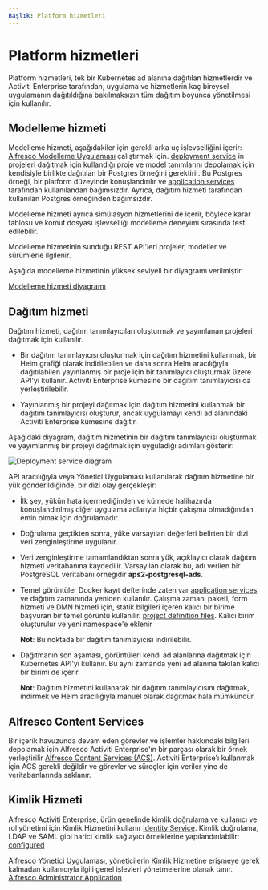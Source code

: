 ```yaml
---
Başlık: Platform hizmetleri
---
```


# Platform hizmetleri
Platform hizmetleri, tek bir Kubernetes ad alanına dağıtılan hizmetlerdir ve Activiti Enterprise tarafından, uygulama ve hizmetlerin kaç bireysel uygulamanın dağıtıldığına bakılmaksızın tüm dağıtım boyunca yönetilmesi için kullanılır.

## Modelleme hizmeti
Modelleme hizmeti, aşağıdakiler için gerekli arka uç işlevselliğini içerir: [Alfresco Modelleme Uygulaması](../modeling/README.md) çalıştırmak için. [deployment service](#deployment-service) in projeleri dağıtmak için kullandığı proje ve model tanımlarını depolamak için kendisiyle birlikte dağıtılan bir Postgres örneğini gerektirir. Bu Postgres örneği, bir platform düzeyinde konuşlandırılır ve [application services](../architecture/application.md) tarafından kullanılandan bağımsızdır. Ayrıca, dağıtım hizmeti tarafından kullanılan Postgres örneğinden bağımsızdır.

Modelleme hizmeti ayrıca simülasyon hizmetlerini de içerir, böylece karar tablosu ve komut dosyası işlevselliği modelleme deneyimi sırasında test edilebilir.

Modelleme hizmetinin sunduğu REST API'leri projeler, modeller ve sürümlerle ilgilenir.

Aşağıda modelleme hizmetinin yüksek seviyeli bir diyagramı verilmiştir:

[Modelleme hizmeti diyagramı](../images/arch-modeling.png)

## Dağıtım hizmeti
Dağıtım hizmeti, dağıtım tanımlayıcıları oluşturmak ve yayımlanan projeleri dağıtmak için kullanılır.

* Bir dağıtım tanımlayıcısı oluşturmak için dağıtım hizmetini kullanmak, bir Helm grafiği olarak indirilebilen ve daha sonra Helm aracılığıyla dağıtılabilen yayınlanmış bir proje için bir tanımlayıcı oluşturmak üzere API'yi kullanır. Activiti Enterprise kümesine bir dağıtım tanımlayıcısı da yerleştirilebilir.

* Yayınlanmış bir projeyi dağıtmak için dağıtım hizmetini kullanmak bir dağıtım tanımlayıcısı oluşturur, ancak uygulamayı kendi ad alanındaki Activiti Enterprise kümesine dağıtır.

Aşağıdaki diyagram, dağıtım hizmetinin bir dağıtım tanımlayıcısı oluşturmak ve yayımlanmış bir projeyi dağıtmak için uyguladığı adımları gösterir:

![Deployment service diagram](../images/arch-deployment-service.png)

API aracılığıyla veya Yönetici Uygulaması kullanılarak dağıtım hizmetine bir yük gönderildiğinde, bir dizi olay gerçekleşir:

* İlk şey, yükün hata içermediğinden ve kümede halihazırda konuşlandırılmış diğer uygulama adlarıyla hiçbir çakışma olmadığından emin olmak için doğrulamadır.
* Doğrulama geçtikten sonra, yüke varsayılan değerleri belirten bir dizi veri zenginleştirme uygulanır.
* Veri zenginleştirme tamamlandıktan sonra yük, açıklayıcı olarak dağıtım hizmeti veritabanına kaydedilir. Varsayılan olarak bu, adı verilen bir PostgreSQL veritabanı örneğidir **aps2-postgresql-ads**.
* Temel görüntüler Docker kayıt defterinde zaten var [application services](../architecture/application.md) ve dağıtım zamanında yeniden kullanılır. Çalışma zamanı paketi, form hizmeti ve DMN hizmeti için, statik bilgileri içeren kalıcı bir birime başvuran bir temel görüntü kullanılır. [project definition files](../modeling/projects.md#files). Kalıcı birim oluşturulur ve yeni namespace'e eklenir

	**Not**: Bu noktada bir dağıtım tanımlayıcısı indirilebilir.

* Dağıtmanın son aşaması, görüntüleri kendi ad alanlarına dağıtmak için Kubernetes API'yi kullanır. Bu aynı zamanda yeni ad alanına takılan kalıcı bir birimi de içerir.

	**Not**: Dağıtım hizmetini kullanarak bir dağıtım tanımlayıcısını dağıtmak, indirmek ve Helm aracılığıyla manuel olarak dağıtmak hala mümkündür.

## Alfresco Content Services

Bir içerik havuzunda devam eden görevler ve işlemler hakkındaki bilgileri depolamak için Alfresco Activiti Enterprise'ın bir parçası olarak bir örnek yerleştirilir [Alfresco Content Services (ACS)](https://docs.alfresco.com/6.1/references/whats-new.html). Activiti Enterprise'ı kullanmak için ACS gerekli değildir ve görevler ve süreçler için veriler yine de veritabanlarında saklanır.

## Kimlik Hizmeti
Alfresco Activiti Enterprise, ürün genelinde kimlik doğrulama ve kullanıcı ve rol yönetimi için Kimlik Hizmetini kullanır [Identity Service](https://docs.alfresco.com/identity/concepts/identity-overview.html). 
Kimlik doğrulama, LDAP ve SAML gibi harici kimlik sağlayıcı örneklerine yapılandırılabilir: [configured](http://docs.alfresco.com/identity/concepts/identity-configure.html) 

Alfresco Yönetici Uygulaması, yöneticilerin Kimlik Hizmetine erişmeye gerek kalmadan kullanıcıyla ilgili genel işlevleri yönetmelerine olanak tanır. [Alfresco Administrator Application](../administrator/identity/README.md)

